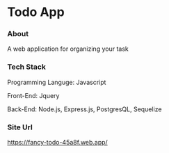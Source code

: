 # Todo App

### About

A web application for organizing your task

### Tech Stack

Programming Languge: Javascript

Front-End: Jquery

Back-End: Node.js, Express.js, PostgresQL, Sequelize

### Site Url

https://fancy-todo-45a8f.web.app/
